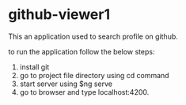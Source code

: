 # github-viewer1
This an application used to search profile on github.


to run the application follow the below steps:

1. install git
2. go to project file directory using cd command
3. start server using $ng serve
4. go to browser and type localhost:4200.
